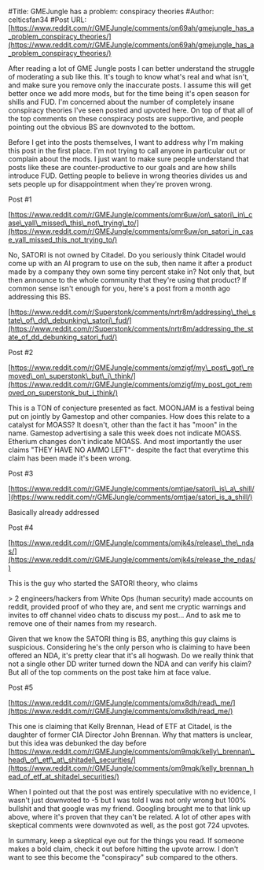 #Title: GMEJungle has a problem: conspiracy theories
#Author: celticsfan34
#Post URL: [https://www.reddit.com/r/GMEJungle/comments/on69ah/gmejungle_has_a_problem_conspiracy_theories/](https://www.reddit.com/r/GMEJungle/comments/on69ah/gmejungle_has_a_problem_conspiracy_theories/)


After reading a lot of GME Jungle posts I can better understand the struggle of moderating a sub like this. It's tough to know what's real and what isn't, and make sure you remove only the inaccurate posts. I assume this will get better once we add more mods, but for the time being it's open season for shills and FUD. I'm concerned about the number of completely insane conspiracy theories I've seen posted and upvoted here. On top of that all of the top comments on these conspiracy posts are supportive, and people pointing out the obvious BS are downvoted to the bottom.

Before I get into the posts themselves, I want to address why I'm making this post in the first place. I'm not trying to call anyone in particular out or complain about the mods. I just want to make sure people understand that posts like these are counter-productive to our goals and are how shills introduce FUD. Getting people to believe in wrong theories divides us and sets people up for disappointment when they're proven wrong. 

Post #1

[https://www.reddit.com/r/GMEJungle/comments/omr6uw/on\_satori\_in\_case\_yall\_missed\_this\_not\_trying\_to/](https://www.reddit.com/r/GMEJungle/comments/omr6uw/on_satori_in_case_yall_missed_this_not_trying_to/) 

No, SATORI is not owned by Citadel. Do you seriously think Citadel would come up with an AI program to use on the sub, then name it after a product made by a company they own some tiny percent stake in? Not only that, but then announce to the whole community that they're using that product? If common sense isn't enough for you, here's a post from a month ago addressing this BS. 

[https://www.reddit.com/r/Superstonk/comments/nrtr8m/addressing\_the\_state\_of\_dd\_debunking\_satori\_fud/](https://www.reddit.com/r/Superstonk/comments/nrtr8m/addressing_the_state_of_dd_debunking_satori_fud/)

Post #2

[https://www.reddit.com/r/GMEJungle/comments/omzigf/my\_post\_got\_removed\_on\_superstonk\_but\_i\_think/](https://www.reddit.com/r/GMEJungle/comments/omzigf/my_post_got_removed_on_superstonk_but_i_think/)

This is a TON of conjecture presented as fact. MOONJAM is a festival being put on jointly by Gamestop and other companies. How does this relate to a catalyst for MOASS? It doesn't, other than the fact it has "moon" in the name. Gamestop advertising a sale this week does not indicate MOASS. Etherium changes don't indicate MOASS. And most importantly the user claims "THEY HAVE NO AMMO LEFT"- despite the fact that everytime this claim has been made it's been wrong. 

Post #3

[https://www.reddit.com/r/GMEJungle/comments/omtjae/satori\_is\_a\_shill/](https://www.reddit.com/r/GMEJungle/comments/omtjae/satori_is_a_shill/)

Basically already addressed

Post #4

[https://www.reddit.com/r/GMEJungle/comments/omjk4s/release\_the\_ndas/](https://www.reddit.com/r/GMEJungle/comments/omjk4s/release_the_ndas/)

This is the guy who started the SATORI theory, who claims 

\>   2 engineers/hackers from White Ops (human security) made accounts on reddit, provided proof of who they are, and sent me cryptic warnings and invites to off channel video chats to discuss my post... And to ask me to remove one of their names from my research. 

Given that we know the SATORI thing is BS, anything this guy claims is suspicious. Considering he's the only person who is claiming to have been offered an NDA, it's pretty clear that it's all hogwash. Do we really think that not a single other DD writer turned down the NDA and can verify his claim? But all of the top comments on the post take him at face value.

Post #5

[https://www.reddit.com/r/GMEJungle/comments/omx8dh/read\_me/](https://www.reddit.com/r/GMEJungle/comments/omx8dh/read_me/)

This one is claiming that Kelly Brennan, Head of ETF at Citadel, is the daughter of former CIA Director John Brennan. Why that matters is unclear, but this idea was debunked the day before [https://www.reddit.com/r/GMEJungle/comments/om9mqk/kelly\_brennan\_head\_of\_etf\_at\_shitadel\_securities/](https://www.reddit.com/r/GMEJungle/comments/om9mqk/kelly_brennan_head_of_etf_at_shitadel_securities/)

When I pointed out that the post was entirely speculative with no evidence, I wasn't just downvoted to -5 but I was told I was not only wrong but 100% bullshit and that google was my friend. Googling brought me to that link up above, where it's proven that they can't be related. A lot of other apes with skeptical comments were downvoted as well, as the post got 724 upvotes.

In summary, keep a skeptical eye out for the things you read. If someone makes a bold claim, check it out before hitting the upvote arrow. I don't want to see this become the "conspiracy" sub compared to the others.